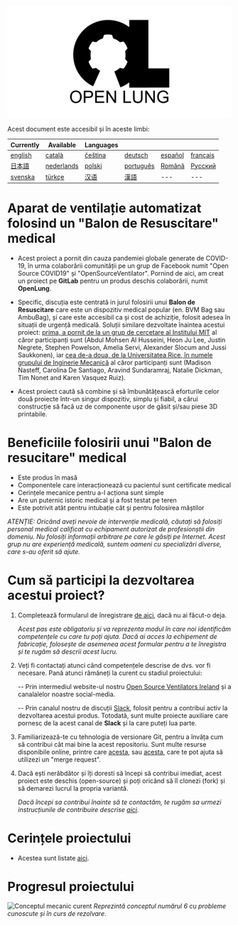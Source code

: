 ![Logo](images/OL_BANNER.png)

Acest document este accesibil și în aceste limbi:

| Currently | Available | Languages |   |   |   |
|---|---|---|---|---|---|
|[english](README.md) | [català](translations/README-ca.md) | [čeština](translations/README-cz.md)| [deutsch](translations/README-de.md) | [español](translations/README-es.md) | [français](translations/README-fr.md) |
| [日本語](translations/README-ja.md) | [nederlands](translations/README-nl.md) | [polski](translations/README-pl.md) | [português](translations/README-pt_BR.md) | [Română](translations/README-ro.md) | [Русский](translations/README-ru.md) |
| [svenska](translations/README-sv.md) | [türkçe](translations/README-tr.md) | [汉语](translations/README-zh-Hans.md) | [漢語](translations/README-zh-Hant.md) |---|---|

# Aparat de ventilație automatizat folosind un "Balon de Resuscitare" medical
- Acest proiect a pornit din cauza pandemiei globale generate de COVID-19, în urma colaborării comunității pe un grup de Facebook numit "Open Source COVID19" și "OpenSourceVentilator". Pornind de aici, am creat un proiect pe **GitLab** pentru un produs deschis colaborării, numit **OpenLung**.

- Specific, discuția este centrată in jurul folosirii unui **Balon de Resuscitare** care este un dispozitiv medical popular (en. BVM Bag sau AmbuBag), și care este accesibil ca și cost de achiziție, folosit adesea în situații de urgență medicală. Soluții similare dezvoltate înaintea acestui proiect: [prima, a pornit de la un grup de cercetare al Institului MIT](https://web.mit.edu/2.75/projects/DMD_2010_Al_Husseini.pdf) al căror participanți sunt (Abdul Mohsen Al Husseini, Heon Ju Lee, Justin Negrete, Stephen Powelson, Amelia Servi, Alexander Slocum and Jussi Saukkonen), iar [cea de-a doua, de la Universitatea Rice, în numele grupului de Inginerie Mecanică](http://oedk.rice.edu/Sys/PublicProfile/47585242/1063096) al căror participanți sunt (Madison Nasteff, Carolina De Santiago, Aravind Sundaramraj, Natalie Dickman, Tim Nonet and Karen Vasquez Ruiz).

- Acest proiect caută să combine și să îmbunătățească eforturile celor două proiecte într-un singur dispozitiv, simplu și fiabil, a cărui construcție să facă uz de componente ușor de găsit și/sau piese 3D printabile.

# Beneficiile folosirii unui "Balon de resucitare" medical

- Este produs în masă
- Componentele care interacționează cu pacientul sunt certificate medical
- Cerințele mecanice pentru a-l acționa sunt simple
- Are un puternic istoric medical și a fost testat pe teren
- Este potrivit atât pentru intubație cât și pentru folosirea măștilor

*ATENȚIE: Oricând aveți nevoie de intervenție medicală, căutați să folosiți personal medical calificat cu echipament autorizat de profesionștii din domeniu. Nu folosiți informații arbitrare pe care le găsiți pe Internet. Acest grup nu are experiență medicală, suntem oameni cu specializări diverse, care s-au oferit să ajute.*

# Cum să participi la dezvoltarea acestui proiect?
1. Completează formularul de înregistrare [de aici](https://opensourceventilator.ie/register), dacă nu ai făcut-o deja.

    *Acest pas este obligatoriu și va reprezenta modul în care noi identificăm competențele cu care tu poți ajuta. Dacă ai acces la echipement de fabricație, folosește de asemenea acest formular pentru a te înregistra și te rugăm să descrii acest lucru.*

2. Veți fi contactați atunci când competențele descrise de dvs. vor fi necesare. Pană atunci rămâneți la curent cu stadiul proiectului:

    -- Prin intermediul website-ul nostru [Open Source Ventilators Ireland](https://opensourceventilator.ie/) și a canalalelor noastre social-media.

    -- Prin canalul nostru de discuții [Slack](https://join.slack.com/t/osventilator/shared_invite/zt-cst4dhk7-BFNMz_vyBPthjlBFYV1yWA), folosit pentru a contribui activ la dezvoltarea acestui produs. Totodată, sunt multe proiecte auxiliare care pornesc de la acest canal de **Slack** și la care puteți lua parte.

3. Familiarizează-te cu tehnologia de versionare Git, pentru a învăța cum să contribui cât mai bine la acest repositoriu. Sunt multe resurse disponibile online, printre care [acesta](https://www.youtube.com/watch?v=enMumwvLAug), sau [acesta](https://docs.gitlab.com/ee/user/project/merge_requests/creating_merge_requests.html), care te pot ajuta să utilizezi un "merge request".

4. Dacă ești nerăbdător și îți doresti să începi să contribui imediat, acest proiect este deschis (open-source) și poți oricând să îl clonezi (fork) și să demarezi lucrul la propria variantă.

    *Dacă începi sa contribui înainte să te contactăm, te rugăm sa urmezi instrucțiunile de contribuire descrise [aici](https://gitlab.com/TrevorSmale/OSV-OpenLung/-/blob/master/CONTRIBUTING.md).*

# Cerințele proiectului
- Acestea sunt listate [aici](requirements/design-requirements.md).

# Progresul proiectului
![Conceptul mecanic curent](images/CONCEPT_6_MECH.png)
*Reprezintă conceptul numărul 6 cu probleme cunoscute și în curs de rezolvare*.
